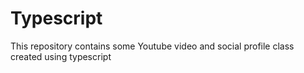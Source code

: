 # Typescript
This repository contains some Youtube video and social profile class created using typescript
